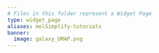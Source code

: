 ```yaml
---
# Files in this folder represent a Widget Page
type: widget_page
aliases: molSimplify-tutorials
banner:
  image: galaxy_UMAP.png
---
```

